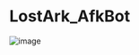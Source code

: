 # LostArk_AfkBot
![image](https://user-images.githubusercontent.com/78900612/154240556-8b7698bc-5924-46ee-aaee-650cfb03c826.png)
